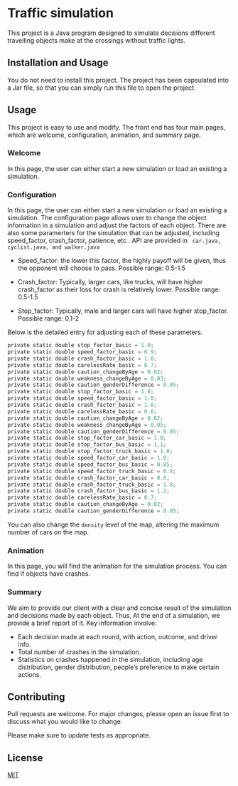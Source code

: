 # Traffic simulation

This project is a Java program designed to simulate decisions different travelling objects make at the crossings without traffic lights.

## Installation and Usage

You do not need to install this project. The project has been capsulated into a Jar file, so that you can simply run this file to open the project.

## Usage

This project is easy to use and modify. The front end has four main pages, which are welcome, configuration, animation, and summary page. 

### Welcome
In this page, the user can either start a new simulation or load an existing a simulation.

### Configuration
In this page, the user can either start a new simulation or load an existing a simulation.
The configuration page allows user to change the object information in a simulation and adjust the factors of each object.
There are also some paramerters for the simulation that can be adjusted, including speed_factor, crash_factor, patience, etc
. API are provided in ``` car.java, cyclist.java, and walker.java```

* Speed_factor: the lower this factor, the highly payoff will be given, thus the opponent will choose to pass.
Possible range: 0.5-1.5

* Crash_factor: Typically, larger cars, like trucks, will have higher crash_factor as their loss for crash is relatively lower. 
Possible range: 0.5-1.5

* Stop_factor: Typically, male and larger cars will have higher stop_factor.
Possible range: 0.1-2

Below is the detailed entry for adjusting each of these parameters.
```python
private static double stop_factor_basic = 1.0;
private static double speed_factor_basic = 0.9;
private static double crash_factor_basic = 1.0;
private static double carelessRate_basic = 0.7;
private static double caution_changeByAge = 0.02;
private static double weakness_changeByAge = 0.03;
private static double caution_genderDifference = 0.05;
private static double stop_factor_basic = 1.0;
private static double speed_factor_basic = 1.0;
private static double crash_factor_basic = 1.0;
private static double carelessRate_basic = 0.6;
private static double caution_changeByAge = 0.02;
private static double weakness_changeByAge = 0.05;
private static double caution_genderDifference = 0.05;
private static double stop_factor_car_basic = 1.0;
private static double stop_factor_bus_basic = 1.1;
private static double stop_factor_truck_basic = 1.0;
private static double speed_factor_car_basic = 1.0;
private static double speed_factor_bus_basic = 0.85;
private static double speed_factor_truck_basic = 0.8;
private static double crash_factor_car_basic = 0.8;
private static double crash_factor_truck_basic = 1.0;
private static double crash_factor_bus_basic = 1.2;
private static double carelessRate_basic = 0.7;
private static double caution_changeByAge = 0.02;
private static double caution_genderDifference = 0.05;
```

You can also change the ```density``` level of the map, altering the maximum number of cars on the map.

### Animation
In this page, you will find the animation for the simulation process. You can find if objects have crashes.

### Summary
We aim to provide our client with a clear and concise result of the simulation and decisions made by each object.
Thus, At the end of a simulation, we provide a brief report of it. Key information involve:

* Each decision made at each round, with action, outcome, and driver info.
* Total number of crashes in the simulation.
* Statistics on crashes happened in the simulation, including age distribution, gender distribution, people’s preference to make certain actions.

## Contributing
Pull requests are welcome. For major changes, please open an issue first to discuss what you would like to change.

Please make sure to update tests as appropriate.

## License
[MIT](https://choosealicense.com/licenses/mit/)
